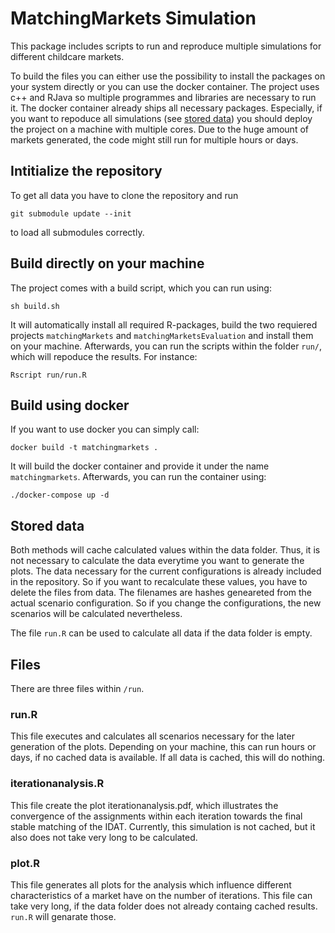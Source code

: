 # MatchingMarkets Simulation

This package includes scripts to run and reproduce multiple simulations for different childcare markets.

To build the files you can either use the possibility to install the packages on your system directly or you can use the docker container.
The project uses c++ and RJava so multiple programmes and libraries are necessary to run it.
The docker container already ships all necessary packages.
Especially, if you want to repoduce all simulations (see [stored data](#stored-data)) you should deploy the project on a machine with multiple cores.
Due to the huge amount of markets generated, the code might still run for multiple hours or days.

## Intitialize the repository

To get all data you have to clone the repository and run

`git submodule update --init`

to load all submodules correctly.

## Build directly on your machine

The project comes with a build script, which you can run using:

`sh build.sh`

It will automatically install all required R-packages, build the two requiered projects `matchingMarkets` and `matchingMarketsEvaluation` and install them on your machine.
Afterwards, you can run the scripts within the folder `run/`, which will repoduce the results.
For instance:

`Rscript run/run.R`

## Build using docker

If you want to use docker you can simply call:

`docker build -t matchingmarkets .`

It will build the docker container and provide it under the name `matchingmarkets`.
Afterwards, you can run the container using:

`./docker-compose up -d`

## Stored data

Both methods will cache calculated values within the data folder.
Thus, it is not necessary to calculate the data everytime you want to generate the plots.
The data necessary for the current configurations is already included in the repository.
So if you want to recalculate these values, you have to delete the files from data.
The filenames are hashes geneareted from the actual scenario configuration.
So if you change the configurations, the new scenarios will be calculated nevertheless.

The file `run.R` can be used to calculate all data if the data folder is empty.

## Files

There are three files within `/run`.

### run.R

This file executes and calculates all scenarios necessary for the later generation of the plots.
Depending on your machine, this can run hours or days, if no cached data is available.
If all data is cached, this will do nothing.

### iterationanalysis.R

This file create the plot iterationanalysis.pdf, which illustrates the convergence of the assignments within each iteration towards the final stable matching of the IDAT.
Currently, this simulation is not cached, but it also does not take very long to be calculated.

### plot.R

This file generates all plots for the analysis which influence different characteristics of a market have on the number of iterations.
This file can take very long, if the data folder does not already containg cached results. `run.R` will genarate those.



